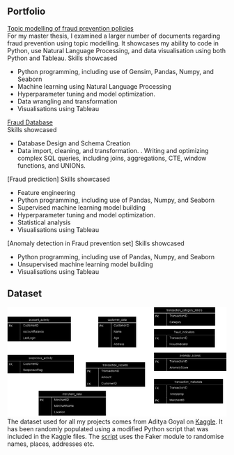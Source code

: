 ## Portfolio

[Topic modelling of fraud prevention policies](./topicmodelling.md) <br>
For my master thesis, I examined a larger number of documents regarding fraud prevention using topic modelling. It showcases my ability to code in Python, use Natural Language Processing, and data visualisation using both Python and Tableau.
Skills showcased
- Python programming, including use of Gensim, Pandas, Numpy, and Seaborn
- Machine learning using Natural Language Processing
- Hyperparameter tuning and model optimization.
- Data wrangling and transformation
- Visualisations using Tableau 

[Fraud Database](link) <br>
Skills showcased
- Database Design and Schema Creation
- Data import, cleaning, and transformation.
. Writing and optimizing complex SQL queries, including joins, aggregations, CTE, window functions, and UNIONs.

[Fraud prediction]
Skills showcased
- Feature engineering
- Python programming, including use of Pandas, Numpy, and Seaborn
- Supervised machine learning model building
- Hyperparameter tuning and model optimization.
- Statistical analysis
- Visualisations using Tableau
  
[Anomaly detection in Fraud prevention set]
Skills showcased
- Python programming, including use of Pandas, Numpy, and Seaborn
- Unsupervised machine learning model building
- Visualisations using Tableau

## Dataset 
![Entity Relationship Diagram](erdver2.drawio.png)
The dataset used for all my projects comes from Aditya Goyal on [Kaggle](https://www.kaggle.com/datasets/goyaladi/fraud-detection-dataset/data). 
It has been randomly populated using a modified Python script that was included in the Kaggle files. The [script](creating_random_database) uses the Faker module to randomise names, places, addresses etc.
